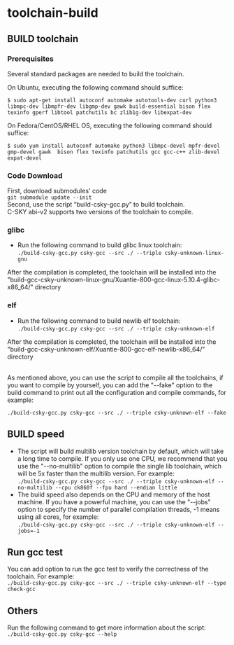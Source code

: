 # toolchain-build

## BUILD toolchain

### Prerequisites

Several standard packages are needed to build the toolchain.

On Ubuntu, executing the following command should suffice:

    $ sudo apt-get install autoconf automake autotools-dev curl python3 libmpc-dev libmpfr-dev libgmp-dev gawk build-essential bison flex texinfo gperf libtool patchutils bc zlib1g-dev libexpat-dev

On Fedora/CentOS/RHEL OS, executing the following command should suffice:

    $ sudo yum install autoconf automake python3 libmpc-devel mpfr-devel gmp-devel gawk  bison flex texinfo patchutils gcc gcc-c++ zlib-devel expat-devel

### Code Download
First, download submodules' code<br>
`git submodule update --init`<br>
Second, use the script “build-csky-gcc.py” to build toolchain.<br>
C-SKY abi-v2 supports two versions of the toolchain to compile.<br>
### glibc
* Run the following command to build glibc linux toolchain:<br>
`./build-csky-gcc.py csky-gcc --src ./ --triple csky-unknown-linux-gnu`<br>

After the compilation is completed, the toolchain will be installed into the "build-gcc-csky-unknown-linux-gnu/Xuantie-800-gcc-linux-5.10.4-glibc-x86_64/" directory<br>
### elf
* Run the following command to build newlib elf toolchain:<br>
`./build-csky-gcc.py csky-gcc --src ./ --triple csky-unknown-elf`<br>

After the compilation is completed, the toolchain will be installed into the "build-gcc-csky-unknown-elf/Xuantie-800-gcc-elf-newlib-x86_64/" directory<br>
<br>

As mentioned above, you can use the script to compile all the toolchains, if you want to compile by yourself, you can add the "--fake" option to the build command to print out all the configuration and compile commands, for example:<br>

`./build-csky-gcc.py csky-gcc --src ./ --triple csky-unknown-elf --fake`<br>

## BUILD speed

* The script will build multilib version toolchain by default, which will take a long time to compile. If you only use one CPU, we recommend that you use the "--no-multilib" option to compile the single lib toolchain, which will be 5x faster than the multilib version. For example:<br>
`./build-csky-gcc.py csky-gcc --src ./ --triple csky-unknown-elf --no-multilib --cpu ck860f --fpu hard --endian little`<br>
* The build speed also depends on the CPU and memory of the host machine. If you have a powerful machine, you can use the "--jobs" option to specify the number of parallel compilation threads, -1 means using all cores, for example:<br>
`./build-csky-gcc.py csky-gcc --src ./ --triple csky-unknown-elf --jobs=-1`<br>

## Run gcc test

You can add option to run the gcc test to verify the correctness of the toolchain. For example:<br>
`./build-csky-gcc.py csky-gcc --src ./ --triple csky-unknown-elf --type check-gcc`<br>
  
## Others

Run the following command to get more information about the script:<br>
`./build-csky-gcc.py csky-gcc --help`<br>
